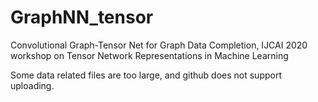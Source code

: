 # GraphNN_tensor
Convolutional Graph-Tensor Net for Graph Data Completion, IJCAI 2020 workshop on Tensor Network Representations in Machine Learning

Some data related files are too large, and github does not support uploading.



